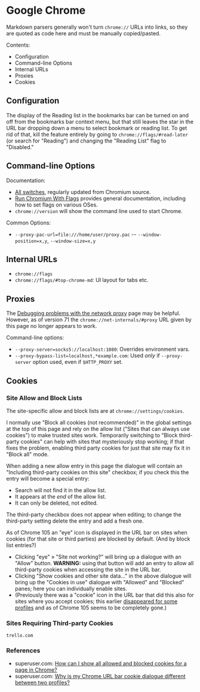 Google Chrome
=============

Markdown parsers generally won't turn `chrome://` URLs into links, so
they are quoted as code here and must be manually copied/pasted.

Contents:
- Configuration
- Command-line Options
- Internal URLs
- Proxies
- Cookies


Configuration
-------------

The display of the Reading list in the bookmarks bar can be turned on and
off from the bookmarks bar context menu, but that still leaves the star in
the URL bar dropping down a menu to select bookmark or reading list. To get
rid of that, kill the feature entirely by going to `chrome://flags/#read-later`
(or search for "Reading") and changing the "Reading List" flag to
"Disabled."


Command-line Options
--------------------

Documentation:
- [All switches], regularly updated from Chromium source.
- [Run Chromium With Flags] provides general documentation, including how
  to set flags on various OSes.
- `chrome://version` will show the command line used to start Chrome.

Common Options:
- `--proxy-pac-url=file:///home/user/proxy.pac`
-- `--window-position=x,y`, `--window-size=x,y`


Internal URLs
-------------

- `chrome://flags`
- `chrome://flags/#top-chrome-md`: UI layout for tabs etc.


Proxies
-------

The [Debugging problems with the network proxy][proxdebug] page may be
helpful. However, as of version 71 the `chrome://net-internals/#proxy`
URL given by this page no longer appears to work.

Command-line options:
- `--proxy-server=socks5://localhost:1080`: Overrides environment vars.
- `--proxy-bypass-list=localhost,*example.com`:
  Used _only_ if `--proxy-server` option used, even if `$HTTP_PROXY` set.


Cookies
-------

### Site Allow and Block Lists

The site-specific allow and block lists are at `chrome://settings/cookies`.

I normally use "Block all cookies (not recommended)" in the global settings
at the top of this page and rely on the allow list ("Sites that can always
use cookies") to make trusted sites work. Temporarily switching to "Block
third-party cookies" can help with sites that mysteriously stop working; if
that fixes the problem, enabling third party cookies for just that site may
fix it in "Block all" mode.

When adding a new allow entry in this page the dialogue will contain an
"Including third-party cookies on this site" checkbox; if you check this
the entry will become a special entry:
- Search will not find it in the allow list.
- It appears at the _end_ of the allow list.
- It can only be deleted, not edited.

The third-party checkbox does not appear when editing; to change the
third-party setting delete the entry and add a fresh one.

As of Chrome 105 an "eye" icon is displayed in the URL bar on sites when
cookies (for that site or third parties) are blocked by default. (And by
block list entries?)
- Clicking "eye" » "Site not working?" will bring up a dialogue with an
  "Allow" button. __WARNING:__ using that button will add an entry to allow
  all third-party cookies when accessing the site in the URL bar.
- Clicking "Show cookies and other site data..." in the above dialogue will
  bring up the "Cookies in use" dialogue with "Allowed" and "Blocked"
  panes; here you can individually enable sites.
- (Previously there was a "cookie" icon in the URL bar that did this also
  for sites where you accept cookies; this earlier [disappeared for some
  profiles][su 1689521] and as of Chrome 105 seems to be completely gone.)

### Sites Requiring Third-party Cookies

    trello.com

### References

- superuser.com: [How can I show all allowed and blocked cookies for a page
  in Chrome?][su 1743322]
- superuser.com: [Why is my Chrome URL bar cookie dialogue different
  between two profiles?][su 1689521]



<!-------------------------------------------------------------------->
[Run Chromium With Flags]: https://www.chromium.org/developers/how-tos/run-chromium-with-flags
[all switches]: https://peter.sh/experiments/chromium-command-line-switches/
[proxdebug]: https://www.chromium.org/developers/design-documents/network-stack/debugging-net-proxy
[su 1743322]: https://superuser.com/q/1743322/26274
[su 1689521]: https://superuser.com/q/1689521/26274
